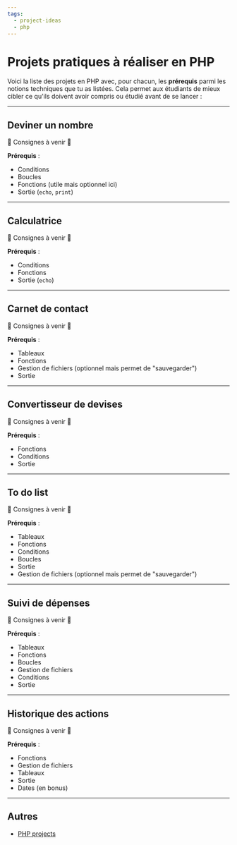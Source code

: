 ```yaml
---
tags:
  - project-ideas
  - php
---
```


# Projets pratiques à réaliser en PHP

Voici la liste des projets en PHP avec, pour chacun, les **prérequis** parmi les notions techniques que tu as listées. Cela permet aux étudiants de mieux cibler ce qu'ils doivent avoir compris ou étudié avant de se lancer :

---

## Deviner un nombre

🚧 Consignes à venir 🚧

**Prérequis** :

- Conditions
- Boucles
- Fonctions (utile mais optionnel ici)
- Sortie (`echo`, `print`)

---

## Calculatrice

🚧 Consignes à venir 🚧

**Prérequis** :

- Conditions
- Fonctions
- Sortie (`echo`)

---

## Carnet de contact

🚧 Consignes à venir 🚧

**Prérequis** :

- Tableaux
- Fonctions
- Gestion de fichiers (optionnel mais permet de "sauvegarder")
- Sortie

---

## Convertisseur de devises

🚧 Consignes à venir 🚧

**Prérequis** :

- Fonctions
- Conditions
- Sortie

---

## To do list

🚧 Consignes à venir 🚧

**Prérequis** :

- Tableaux
- Fonctions
- Conditions
- Boucles
- Sortie
- Gestion de fichiers (optionnel mais permet de "sauvegarder")

---

## Suivi de dépenses

🚧 Consignes à venir 🚧

**Prérequis** :

- Tableaux
- Fonctions
- Boucles
- Gestion de fichiers
- Conditions
- Sortie

---

## Historique des actions

🚧 Consignes à venir 🚧

**Prérequis** :

- Fonctions
- Gestion de fichiers
- Tableaux
- Sortie
- Dates (en bonus)

---

## Autres

- [PHP projects](https://www.theknowledgeacademy.com/blog/php-projects/)
